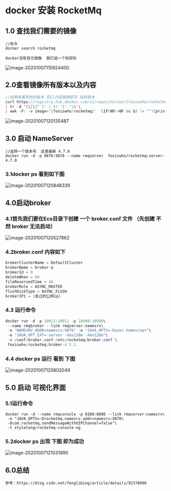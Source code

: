 # docker 安装 RocketMq

## 1.0 查找我们需要的镜像 

```
//命令
docker search rocketmq

docker没有官方镜像  我们选一个较好的 
```

![image-20201007115924400](C:\Users\wanglin\AppData\Roaming\Typora\typora-user-images\image-20201007115924400.png)

## 2.0查看镜像所有版本以及内容

```java
//如果查看其他的版本 将{}内容替换即可 找到版本 
curl https://registry.hub.docker.com/v1/repositories/{foxiswho/rocketmq}/tags\
| tr -d '[\[\]" ]' | tr '}' '\n'\
| awk -F: -v image='{foxiswho/rocketmq}' '{if(NR!=NF && $3 != ""){printf("%s:%s\n",image,$3)}}'
```

![image-20201007120135487](C:\Users\wanglin\AppData\Roaming\Typora\typora-user-images\image-20201007120135487.png)

## 3.0 启动 NameServer

```
//选择一个版本号  这里最新 4.7.0 
docker run -d -p 9876:9876 --name rmqserver  foxiswho/rocketmq:server-4.7.0 
```

### 3.1docker ps 看到如下图 

![image-20201007120848339](C:\Users\wanglin\AppData\Roaming\Typora\typora-user-images\image-20201007120848339.png)

## 4.0启动broker

### 4.1首先我们要在Ecs目录下创建 一个 broker.conf 文件 （先创建 不然 broker 无法启动）

![image-20201007120527862](C:\Users\wanglin\AppData\Roaming\Typora\typora-user-images\image-20201007120527862.png)

### 4.2broker.conf 内容如下

```java
brokerClusterName = DefaultCluster
brokerName = broker-a
brokerId = 0
deleteWhen = 04
fileReservedTime = 48
brokerRole = ASYNC_MASTER
flushDiskType = ASYNC_FLUSH
brokerIP1 = {自己的公网ip}
```

### 4.3 运行命令

```java
docker run -d -p 10911:10911 -p 10909:10909\
 --name rmqbroker --link rmqserver:namesrv\
 -e "NAMESRV_ADDR=namesrv:9876" -e "JAVA_OPTS=-Duser.home=/opt"\
 -e "JAVA_OPT_EXT=-server -Xms128m -Xmx128m"\
 -v /conf/broker.conf:/etc/rocketmq/broker.conf \
 foxiswho/rocketmq:broker-4.5.1
```

### 4.4 docker ps 运行 看到 下图

![image-20201007120802049](C:\Users\wanglin\AppData\Roaming\Typora\typora-user-images\image-20201007120802049.png)

## 5.0 启动 可视化界面

### 5.1运行命令

```
docker run -d --name rmqconsole -p 8180:8080 --link rmqserver:namesrv\
 -e "JAVA_OPTS=-Drocketmq.namesrv.addr=namesrv:9876\
 -Dcom.rocketmq.sendMessageWithVIPChannel=false"\
 -t styletang/rocketmq-console-ng
```

### 5.2docker ps 出现 下图 即为成功

![image-20201007121031990](C:\Users\wanglin\AppData\Roaming\Typora\typora-user-images\image-20201007121031990.png)



## 6.0总结



```
参考：https://blog.csdn.net/fenglibing/article/details/92378090
```

